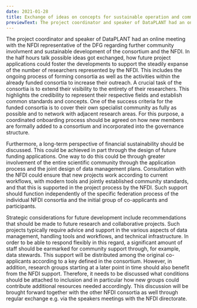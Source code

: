 ```yaml
---
date: 2021-01-28
title: Exchange of ideas on concepts for sustainable operation and community extension
previewText: The project coordinator and speaker of DataPLANT had an online meeting with the NFDI representative of the DFG regarding further community involvment and sustainable development of the consortium and the NFDI. In the half hours talk possible ideas got exchanged, how future project applications could foster the developments to support the steadily expanse of the number of researchers represented by the NFDI. This includes the ongoing process of forming consortia as well as the activities within ...
---
```


The project coordinator and speaker of DataPLANT had an online meeting with the NFDI representative of the DFG regarding further community involvment and sustainable development of the consortium and the NFDI. In the half hours talk possible ideas got exchanged, how future project applications could foster the developments to support the steadily expanse of the number of researchers represented by the NFDI. This includes the ongoing process of forming consortia as well as the activities within the already funded consortia to increase their outreach. A crucial task of the consortia is to extend their visibility to the entirety of their researchers. This highlights the credibility to represent their respective fields and establish common standards and concepts. One of the success criteria for the funded consortia is to cover their own specialist community as fully as possible and to network with adjacent research areas. For this purpose, a coordinated onboarding process should be agreed on how new members are formally added to a consortium and incorporated into the governance structure.

Furthermore, a long-term perspective of financial sustainability should be discussed. This could be achieved in part through the design of future funding applications. One way to do this could be through greater involvement of the entire scientific community through the application process and the joint design of data management plans. Consultation with the NFDI could ensure that new projects work according to current workflows, with modern tools and jointly established community standards, and that this is supported in the project process by the NFDI. Such support should function independently of the specific federation process of the individual NFDI consortia and the initial group of co-applicants and participants.

Strategic considerations for future development include recommendations that should be made to future research and collaborative projects. Such projects typically require advice and support in the various aspects of data management, handling tools and workflows, and technical infrastructure. In order to be able to respond flexibly in this regard, a significant amount of staff should be earmarked for community support through, for example, data stewards. This support will be distributed among the original co-applicants according to a key defined in the consortium. However, in addition, research groups starting at a later point in time should also benefit from the NFDI support. Therefore, it needs to be discussed what conditions should be attached to inclusion and in particular how new groups could contribute additional resources needed accordingly. This discussion will be brought forward together with the other NFDI consortia as well through regular exchange e.g. via the speakers meetings with the NFDI directorate.